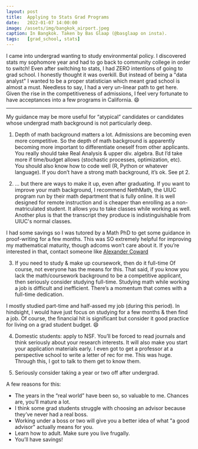 ```yaml
---
layout: post
title:  Applying to Stats Grad Programs
date:   2022-01-07 14:00:00
image: /assets/img/bangkok_airport.jpeg
caption: In Bangkok. Taken by Bas Glaap (@basglaap on insta).
tags:   [grad_school, stats]
---
```


I came into undergrad wanting to study environmental policy.  I discovered stats my sophomore year and had to go back to community college in order to switch!  Even after switching to stats, I had ZERO intentions of going to grad school.  I honestly thought it was overkill.  But instead of being a "data analyst" I wanted to be a proper statistician which meant grad school is almost a must.
Needless to say, I had a very un-linear path to get here. Given the rise in the competitiveness of admissions, I feel very fortunate to have acceptances into a few programs in California.  😄

***

My guidance may be more useful for “atypical” candidates or candidates whose undergrad math background is not particularly deep.

1. Depth of math background matters a lot.
Admissions are becoming even more competitive. So the depth of math background is apparently becoming more important to differentiate oneself from other applicants.
You really should take Real Analysis & upper div. algebra. But I’d take more if time/budget allows (stochastic processes, optimization, etc). You should also know how to code well (R, Python or whatever language).  If you don’t have a strong math background, it’s ok.  See pt 2.

2. … but there are ways to make it up, even after graduating.
If you want to improve your math background, I recommend NethMath, the UIUC program run by their math department that is fully online.
It is well designed for remote instruction and is cheaper than enrolling as a non-matriculated student.
It allows you to take classes while working as well.
Another plus is that the transcript they produce is indistinguishable from UIUC's normal classes.

I had some savings so I was tutored by a Math PhD to get some guidance in proof-writing for a few months.
This was SO extremely helpful for improving my mathematical maturity, though adcoms won’t care about it.
If you’re interested in that, contact someone like [Alexander Coward](https://edeeu.education/director/alexandercoward)

3. If you need to study & make up coursework, then do it full-time
Of course, not everyone has the means for this.
That said, if you know you lack the math/coursework background to be a competitive applicant, then seriously consider studying full-time.
Studying math while working a job is difficult and inefficient.  There’s a momentum that comes with a full-time dedication.

I mostly studied part-time and half-assed my job (during this period). In hindsight,  I would have just focus on studying for a few months & then find a job. Of course, the financial hit is significant but consider it good practice for living on a grad student budget. 😄

4. Domestic students: apply to NSF.
You’ll be forced to read journals and think seriously about your research interests.  It will also make you start your application materials early. I even got to get a professor at a perspective school to write a letter of rec for me. This was huge.  Through this, I got to talk to them get to know them.

5. Seriously consider taking a year or two off after undergrad.

A few reasons for this:

* The years in the “real world” have been so, so valuable to me.  Chances are, you’ll mature a lot.
* I think some grad students struggle with choosing an advisor because they’ve never had a real boss.
* Working under a boss or two will give you a better idea of what "a good advisor" actually means for you.
* Learn how to adult. Make sure you live frugally.
* You’ll have savings!
